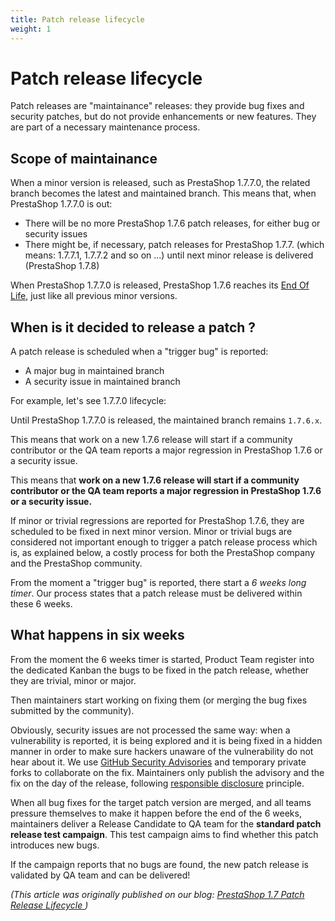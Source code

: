 ```yaml
---
title: Patch release lifecycle
weight: 1
---
```


# Patch release lifecycle

Patch releases are "maintainance" releases: they provide bug fixes and security patches, but do not provide enhancements or new features. They are part of a necessary maintenance process.

## Scope of maintainance

When a minor version is released, such as PrestaShop 1.7.7.0, the related branch becomes the latest and maintained branch.
This means that, when PrestaShop 1.7.7.0 is out:

- There will be no more PrestaShop 1.7.6 patch releases, for either bug or security issues
- There might be, if necessary, patch releases for PrestaShop 1.7.7. (which means: 1.7.7.1, 1.7.7.2 and so on ...) until next minor release is delivered (PrestaShop 1.7.8)

When PrestaShop 1.7.7.0 is released, PrestaShop 1.7.6 reaches its [End Of Life](https://en.wikipedia.org/wiki/End-of-life_(product)), just like all previous minor versions.

## When is it decided to release a patch ?

A patch release is scheduled when a "trigger bug" is reported:

- A major bug in maintained branch
- A security issue in maintained branch

For example, let's see 1.7.7.0 lifecycle:

Until PrestaShop 1.7.7.0 is released, the maintained branch remains `1.7.6.x`.

This means that work on a new 1.7.6 release will start if a community contributor or the QA team reports a major regression in PrestaShop 1.7.6 or a security issue.

This means that **work on a new 1.7.6 release will start if a community contributor or the QA team reports a major regression in PrestaShop 1.7.6 or a security issue.**

If minor or trivial regressions are reported for PrestaShop 1.7.6, they are scheduled to be fixed in next minor version. Minor or trivial bugs are considered not important enough to trigger a patch release process which is, as explained below, a costly process for both the PrestaShop company and the PrestaShop community.

From the moment a "trigger bug" is reported, there start a *6 weeks long timer*. Our process states that a patch release must be delivered within these 6 weeks.

## What happens in six weeks

From the moment the 6 weeks timer is started, Product Team register into the dedicated Kanban the bugs to be fixed in the patch release, whether they are trivial, minor or major.

Then maintainers start working on fixing them (or merging the bug fixes submitted by the community).

Obviously, security issues are not processed the same way: when a vulnerability is reported, it is being explored and it is being fixed in a hidden manner in order to make sure hackers unaware of the vulnerability do not hear about it. We use [GitHub Security Advisories](https://help.github.com/en/github/managing-security-vulnerabilities/about-github-security-advisories) and temporary private forks to collaborate on the fix. Maintainers only publish the advisory and the fix on the day of the release, following [responsible disclosure](https://en.wikipedia.org/wiki/Responsible_disclosure) principle.

When all bug fixes for the target patch version are merged, and all teams pressure themselves to make it happen before the end of the 6 weeks, maintainers deliver a Release Candidate to QA team for the **standard patch release test campaign**. This test campaign aims to find whether this patch introduces new bugs.

If the campaign reports that no bugs are found, the new patch release is validated by QA team and can be delivered!


_(This article was originally published on our blog: [PrestaShop 1.7 Patch Release Lifecycle
](https://build.prestashop.com/news/ps17-patch-release-lifecycle/))_
